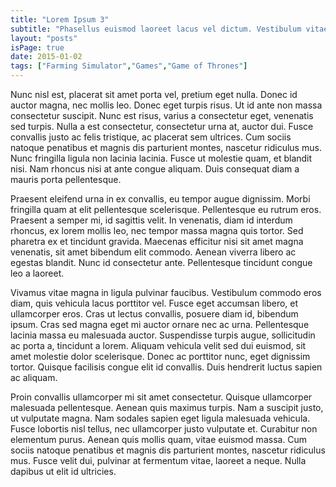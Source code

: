 ```yaml
---
title: "Lorem Ipsum 3"
subtitle: "Phasellus euismod laoreet lacus vel dictum. Vestibulum vitae orci in est dapibus laoreet. Aliquam quis dolor nec orci molestie porttitor at ut ligula. Donec vulputate semper ex quis iaculis. Quisque rhoncus suscipit nibh quis dictum. Cras quam nisl, eleifend tempus cursus vel, pharetra vel nisl. Mauris cursus dolor feugiat, rutrum ligula non, convallis libero."
layout: "posts"
isPage: true
date: 2015-01-02
tags: ["Farming Simulator","Games","Game of Thrones"]
---
```

Nunc nisl est, placerat sit amet porta vel, pretium eget nulla. Donec id auctor magna, nec mollis leo. Donec eget turpis risus. Ut id ante non massa consectetur suscipit. Nunc est risus, varius a consectetur eget, venenatis sed turpis. Nulla a est consectetur, consectetur urna at, auctor dui. Fusce convallis justo ac felis tristique, ac placerat sem ultrices. Cum sociis natoque penatibus et magnis dis parturient montes, nascetur ridiculus mus. Nunc fringilla ligula non lacinia lacinia. Fusce ut molestie quam, et blandit nisi. Nam rhoncus nisi at ante congue aliquam. Duis consequat diam a mauris porta pellentesque.

Praesent eleifend urna in ex convallis, eu tempor augue dignissim. Morbi fringilla quam at elit pellentesque scelerisque. Pellentesque eu rutrum eros. Praesent a semper mi, id sagittis velit. In venenatis, diam id interdum rhoncus, ex lorem mollis leo, nec tempor massa magna quis tortor. Sed pharetra ex et tincidunt gravida. Maecenas efficitur nisi sit amet magna venenatis, sit amet bibendum elit commodo. Aenean viverra libero ac egestas blandit. Nunc id consectetur ante. Pellentesque tincidunt congue leo a laoreet.

Vivamus vitae magna in ligula pulvinar faucibus. Vestibulum commodo eros diam, quis vehicula lacus porttitor vel. Fusce eget accumsan libero, et ullamcorper eros. Cras ut lectus convallis, posuere diam id, bibendum ipsum. Cras sed magna eget mi auctor ornare nec ac urna. Pellentesque lacinia massa eu malesuada auctor. Suspendisse turpis augue, sollicitudin ac porta a, tincidunt a lorem. Aliquam vehicula velit sed dui euismod, sit amet molestie dolor scelerisque. Donec ac porttitor nunc, eget dignissim tortor. Quisque facilisis congue elit id convallis. Duis hendrerit luctus sapien ac aliquam.

Proin convallis ullamcorper mi sit amet consectetur. Quisque ullamcorper malesuada pellentesque. Aenean quis maximus turpis. Nam a suscipit justo, ut vulputate magna. Nam sodales sapien eget ligula malesuada vehicula. Fusce lobortis nisl tellus, nec ullamcorper justo vulputate et. Curabitur non elementum purus. Aenean quis mollis quam, vitae euismod massa. Cum sociis natoque penatibus et magnis dis parturient montes, nascetur ridiculus mus. Fusce velit dui, pulvinar at fermentum vitae, laoreet a neque. Nulla dapibus ut elit id ultricies.
